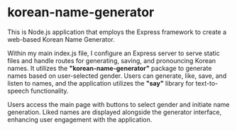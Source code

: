 # korean-name-generator
This is Node.js application that employs the Express framework to create a web-based Korean Name Generator. 

Within my main index.js file, I configure an Express server to serve static files and handle routes for generating, saving, and pronouncing Korean names. It utilizes the **"korean-name-generator"** package to generate names based on user-selected gender. Users can generate, like, save, and listen to names, and the application utilizes the **"say"** library for text-to-speech functionality.

Users access the main page with buttons to select gender and initiate name generation. Liked names are displayed alongside the generator interface, enhancing user engagement with the application.
